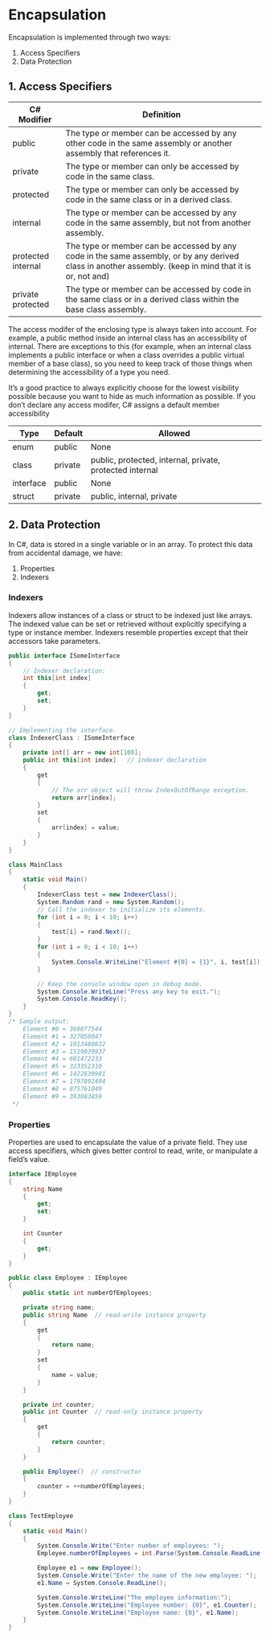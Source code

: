 # Encapsulation

Encapsulation is implemented through two ways:

1. Access Specifiers
2. Data Protection

## 1. Access Specifiers

| C# Modifier        | Definition                                                                                                         |
| ------------------ | ------------------------------------------------------------------------------------------------------------------ |
| public             | The type or member can be accessed by any other code in the same assembly or another assembly that references it.  |
| private            | The type or member can only be accessed by code in the same class.                                                 |
| protected          | The type or member can only be accessed by code in the same class or in a derived class.                           |
| internal           | The type or member can be accessed by any code in the same assembly, but not from another assembly.                |
| protected internal | The type or member can be accessed by any code in the same assembly, or by any derived class in another assembly. (keep in mind that it is or, not and)  |
| private protected  | The type or member can be accessed by code in the same class or in a derived class within the base class assembly. |

The access modifer of the enclosing type is always taken into account. For example, a public method inside an internal class has an accessibility of internal. There are exceptions to this (for example, when an internal class implements a public interface or when a class overrides a public virtual member of a base class), so you need to
keep track of those things when determining the accessibility of a type you need.

It’s a good practice to always explicitly choose for the lowest visibility possible because you
want to hide as much information as possible. If you don’t declare any access modifer, C# assigns a default member accessibility

Type | Default  | Allowed
------------|--------------|--------------
enum | public | None
class |private | public, protected, internal, private, protected internal
interface | public | None
struct | private | public, internal, private

## 2. Data Protection

In C#, data is stored in a single variable or in an array. To protect this data from accidental damage, we have:

1. Properties
2. Indexers

### Indexers

Indexers allow instances of a class or struct to be indexed just like arrays. The indexed value can be set or retrieved without explicitly specifying a type or instance member. Indexers resemble properties except that their accessors take parameters.

```csharp
public interface ISomeInterface
{
    // Indexer declaration:
    int this[int index]
    {
        get;
        set;
    }
}

// Implementing the interface.
class IndexerClass : ISomeInterface
{
    private int[] arr = new int[100];
    public int this[int index]   // indexer declaration
    {
        get
        {
            // The arr object will throw IndexOutOfRange exception.
            return arr[index];
        }
        set
        {
            arr[index] = value;
        }
    }
}

class MainClass
{
    static void Main()
    {
        IndexerClass test = new IndexerClass();
        System.Random rand = new System.Random();
        // Call the indexer to initialize its elements.
        for (int i = 0; i < 10; i++)
        {
            test[i] = rand.Next();
        }
        for (int i = 0; i < 10; i++)
        {
            System.Console.WriteLine("Element #{0} = {1}", i, test[i]);
        }

        // Keep the console window open in debug mode.
        System.Console.WriteLine("Press any key to exit.");
        System.Console.ReadKey();
    }
}
/* Sample output:
    Element #0 = 360877544
    Element #1 = 327058047
    Element #2 = 1913480832
    Element #3 = 1519039937
    Element #4 = 601472233
    Element #5 = 323352310
    Element #6 = 1422639981
    Element #7 = 1797892494
    Element #8 = 875761049
    Element #9 = 393083859
 */

```

### Properties

Properties are used to encapsulate the value of a private field. They use access specifiers, which gives better control to read, write, or manipulate a field’s value.

```csharp
interface IEmployee
{
    string Name
    {
        get;
        set;
    }

    int Counter
    {
        get;
    }
}

public class Employee : IEmployee
{
    public static int numberOfEmployees;

    private string name;
    public string Name  // read-write instance property
    {
        get
        {
            return name;
        }
        set
        {
            name = value;
        }
    }

    private int counter;
    public int Counter  // read-only instance property
    {
        get
        {
            return counter;
        }
    }

    public Employee()  // constructor
    {
        counter = ++numberOfEmployees;
    }
}

class TestEmployee
{
    static void Main()
    {
        System.Console.Write("Enter number of employees: ");
        Employee.numberOfEmployees = int.Parse(System.Console.ReadLine());

        Employee e1 = new Employee();
        System.Console.Write("Enter the name of the new employee: ");
        e1.Name = System.Console.ReadLine();

        System.Console.WriteLine("The employee information:");
        System.Console.WriteLine("Employee number: {0}", e1.Counter);
        System.Console.WriteLine("Employee name: {0}", e1.Name);
    }
}
```
